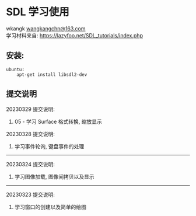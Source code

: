 # SDL 学习使用  
wkangk <wangkangchn@163.com>  
学习材料来自: https://lazyfoo.net/SDL_tutorials/index.php  

## 安装:  
```
ubuntu:
    apt-get install libsdl2-dev
```

## 提交说明

20230329 提交说明:  
1. 05 - 学习 Surface 格式转换, 缩放显示  

20230328 提交说明:  
1. 学习事件轮询, 键盘事件的处理  

---
20230324 提交说明:  
1. 学习图像加载, 图像间拷贝以及显示  

---
20230323 提交说明:  
1. 学习窗口的创建以及简单的绘图  
